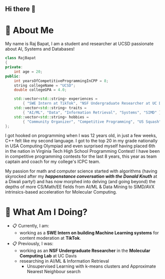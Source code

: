 ## Hi there 👋

# :postbox: About Me
My name is Raj Bapat, I am a student and researcher at UCSD passionate about AI, Systems and Databases!

```cpp
class RajBapat
{
private:
    int age = 20;
public:
    int yearsOfCompetitiveProgrammingInCPP = 8;
    string collegeName = "UCSD";
    double collegeGPA = 4.0;

    std::vector<std::string> experiences =
        { "SWE Intern at TikTok", "NSF Undergraduate Researcher at UC Davis", "Research Intern at Stanford University" }
    std::vector<std::string> traits =
        { "AI/ML", "Data", "Information Retrieval", "Systems", "SIMD" };
    std::vector<std::string> hobbies =
        { "Community Organizer", "Competitive Programming", "US Squash"};
};
```

I got hooked on programming when I was 12 years old, in just a few weeks, C++ felt like my second language. I got to the top 20 in my grade nationally in USA Computing Olympiad and even surprised myself having placed 6th in the nation in Virginia Tech High School Programming Contest! I have been in competitive programming contests for the last 8 years, this year as team captain and coach for my college's ICPC team.

My passion for math and computer science started with algorithms (having skyrocked after my **_happenstance conversation with _the_ Donald Knuth_** at a Diwali party!) and has now morphed into delving (and going beyond) the depths of more CS/Math/EE fields from AI/ML & Data Mining to SIMD/AVX intrinsics-based acceleration for Molecular Computing. 

# :round_pushpin: What Am I Doing?
- :clipboard: Currently, I am:
  - working as a **SWE Intern on building Machine Learning systems** for content moderation at **TikTok**.
- :clipboard: Previously, I was:
  - working as an **NSF Undergraduate Researcher** in the **Molecular Computing Lab** at UC Davis
  - researching in AI/ML & Information Retrieval
      - Unsupervised Learning with k-means clusters and Approximate Nearest Neighbour search

